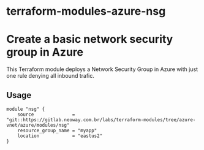 # terraform-modules-azure-nsg #

Create a basic network security group in Azure
==============================================================================

This Terraform module deploys a Network Security Group in Azure with just one rule denying all inbound trafic.

Usage
-----

```hcl
module "nsg" {
    source              = "git::https://gitlab.neoway.com.br/labs/terraform-modules/tree/azure-vnet/azure/modules/nsg"
    resource_group_name = "myapp"
    location            = "eastus2"
}
```

